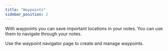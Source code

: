 ```yaml
---
title: "Waypoints"
sidebar_position: 2
---
```


With waypoints you can save important locations in your notes. You can use them to navigate through your notes.

Use the waypoint navigator page to create and manage waypoints.

